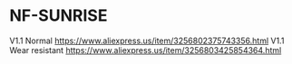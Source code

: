 # NF-SUNRISE
V1.1 Normal
https://www.aliexpress.us/item/3256802375743356.html
V1.1 Wear resistant 
https://www.aliexpress.us/item/3256803425854364.html
